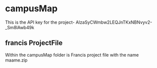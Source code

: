# campusMap


This is the API key for the project- AIzaSyCWmbw2LEQJnTKxNBNvyv2-_Sm8lAwb49k

## francis ProjectFile
Within the campusMap folder is Francis project file with the name maame.zip

